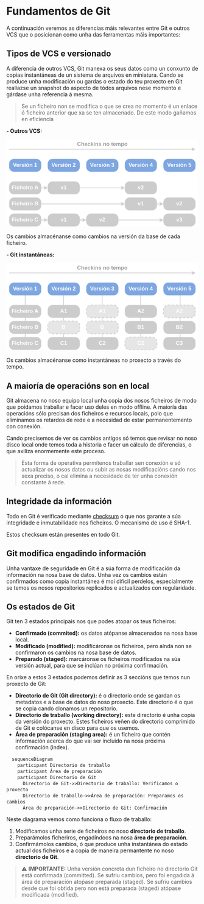 # Fundamentos de Git

A continuación veremos as diferencias máis relevantes entre Git e outros VCS que o posicionan como unha das ferramentas máis importantes:

## Tipos de VCS e versionado
A diferencia de outros VCS, Git manexa os seus datos como un conxunto de copias instantáneas de un sistema de arquivos en miniatura. Cando se produce unha modificación ou gardas o estado do teu proxecto en Git realíazse un snapshot do aspecto de tódos arquivos nese momento e gárdase unha referencia á mesma.

> Se un ficheiro non se modifica o que se crea no momento é un enlace ó ficheiro anterior que xa se ten almacenado. De este modo gañamos en eficiencia

**- Outros VCS:**

![VCS version flow](../_media/VCS_version_flow.png)

Os cambios almacénanse como cambios na versión da base de cada ficheiro.

**- Git instantáneas:**

![GIT version flow](../_media/GIT_version_flow.png)

Os cambios almacénanse como instantáneas no proxecto a través do tempo.

## A maioría de operacións son en local

Git almacena no noso equipo local unha copia dos nosos ficheiros de modo que poidamos traballar e facer uso deles en modo offline. A maioría das operacións sólo precisan dos ficheiros e recursos locais, polo que eliminamos os retardos de rede e a necesidad de estar permanentemento con conexión.

Cando precisemos de ver os cambios antigos só temos que revisar no noso disco local onde temos toda a historia e facer un cálculo de diferencias, o que axiliza enormemente este proceso.

> Esta forma de operativa permítenos traballar sen conexión e só actualizar os nosos datos ou subir as nosas modificacións cando nos sexa preciso, o cal elimina a necesidade de ter unha conexión constante á rede.

## Integridade da información

Todo en Git é verificado mediante [checksum](https://en.wikipedia.org/wiki/Checksum) o que nos garante a súa integridade e inmutabilidade nos ficheiros. O mecanismo de uso é SHA-1.

Estos checksum están presentes en todo Git.

## Git modifica engadindo información

Unha vantaxe de seguridade en Git é a súa forma de modificación da información na nosa base de datos. Unha vez os cambios están confirmados como copia instantánea é moi difícil perdelos, especialmente se temos os nosos repositorios replicados e actualizados con regularidade.

## Os estados de Git

Git ten 3 estados principais nos que podes atopar os teus ficheiros:

- **Confirmado (commited):** os datos atópanse almacenados na nosa base local.
- **Modificado (modified):** modificáronse os ficheiros, pero aínda non se confirmaron os cambios na nosa base de datos.
- **Preparado (staged):** marcáronse os ficheiros modificados na súa versión actual, para que se inclúan no próxima confirmación.

En orixe a estos 3 estados podemos definir as 3 seccións que temos nun proxecto de Git:

- **Directorio de Git (Git directory):** é o directorio onde se gardan os metadatos e a base de datos do noso proxecto. Este directorio é o que se copia cando clonamos un repositorio.
- **Directorio de traballo (working directory):** este directorio é unha copia da versión do proxecto. Estes ficheiros veñen do directorio comprimido de Git e colócanse en disco para que os usemos.
- **Área de preparación (staging area):** é un ficheiro que contén información acerca do que vai ser incluido na nosa próxima confirmación (index).

```mermaid
  sequenceDiagram
    participant Directorio de traballo
    participant Área de preparación
    participant Directorio de Git
      Directorio de Git->>Directorio de traballo: Verificamos o proxecto
      Directorio de traballo->>Área de preparación: Preparamos os cambios
      Área de preparación->>Directorio de Git: Confirmación
```
Neste diagrama vemos como funciona o fluxo de traballo:
1. Modificamos unha serie de ficheiros no noso **directorio de traballo**.
2. Preparámolos ficheriros, engadíndoos na nosa **área de preparación**.
3. Confirmámolos cambios, ó que produce unha instantánea do estado actual dos ficheiros e a copia de maneira permantente no noso **directorio de Git**.

>⚠️ **IMPORTANTE:** Unha versión concreta dun ficheiro no directorio Git está confirmada (committed). Se sufriu cambios, pero foi engadida á área de preparación atoṕase preparada (staged). Se sufriu cambios desde que foi obtida pero non está preparada (staged) atópase modificada (modified).
